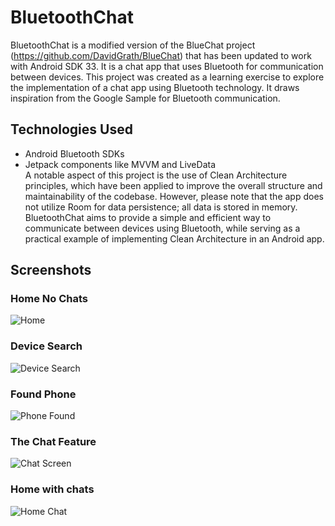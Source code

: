 # BluetoothChat
BluetoothChat is a modified version of the BlueChat project (https://github.com/DavidGrath/BlueChat) that has been updated to work with Android SDK 33. It is a chat app that uses Bluetooth for communication between devices.
This project was created as a learning exercise to explore the implementation of a chat app using Bluetooth technology. It draws inspiration from the Google Sample for Bluetooth communication.

## Technologies Used
 - Android Bluetooth SDKs
 - Jetpack components like MVVM and LiveData  
A notable aspect of this project is the use of Clean Architecture principles, which have been applied to improve the overall structure and maintainability of the codebase. However, please note that the app does not utilize Room for data persistence; all data is stored in memory.
BluetoothChat aims to provide a simple and efficient way to communicate between devices using Bluetooth, while serving as a practical example of implementing Clean Architecture in an Android app.

## Screenshots
### Home No Chats
![Home](screenshots/screenshot_home.png)
### Device Search
![Device Search](screenshots/screenshot_device_search.png)
### Found Phone
![Phone Found](screenshots/screenshot_device_found.png)
### The Chat Feature
![Chat Screen](screenshots/screenshot_chat.png)
### Home with chats
![Home Chat](screenshots/screenshot_home_chats.png)
